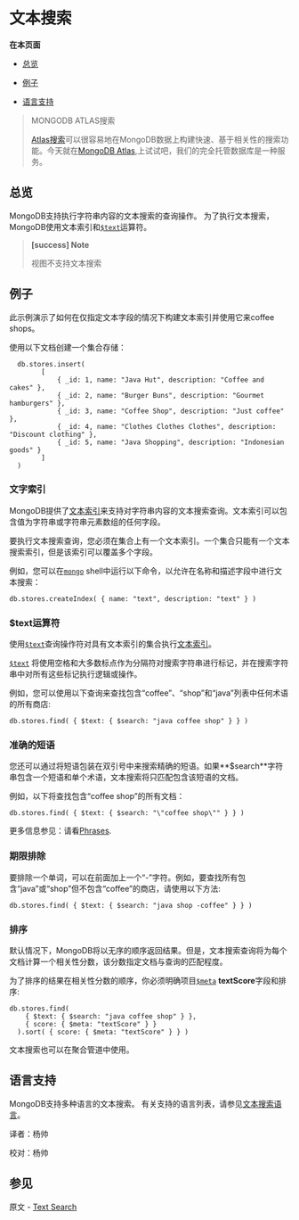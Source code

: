 # 文本搜索

**在本页面**

*   [总览](#Overview)

*   [例子](#Example)

*   [语言支持](#Language)

> MONGODB ATLAS搜索
>
> [Atlas搜索](https://docs.atlas.mongodb.com/atlas-search)可以很容易地在MongoDB数据上构建快速、基于相关性的搜索功能。今天就在[MongoDB Atlas](https://www.mongodb.com/cloud/atlas?tck=docs_server),上试试吧，我们的完全托管数据库是一种服务。

## <span id="Overview">总览</span>

MongoDB支持执行字符串内容的文本搜索的查询操作。 为了执行文本搜索，MongoDB使用文本索引和[`$text`](#)运算符。

> **[success] Note**
>
> 视图不支持文本搜索

## <span id="Example">例子</span>

此示例演示了如何在仅指定文本字段的情况下构建文本索引并使用它来coffee shops。

使用以下文档创建一个集合存储：

```shell
  db.stores.insert(
  		[
  			{ _id: 1, name: "Java Hut", description: "Coffee and cakes" },
  			{ _id: 2, name: "Burger Buns", description: "Gourmet hamburgers" },
  			{ _id: 3, name: "Coffee Shop", description: "Just coffee" },  
  			{ _id: 4, name: "Clothes Clothes Clothes", description: "Discount clothing" }, 
  			{ _id: 5, name: "Java Shopping", description: "Indonesian goods" } 
  		]
  )
```

### 文字索引

MongoDB提供了[文本索引](https://docs.mongodb.com/master/core/index-text/#index-feature-text)来支持对字符串内容的文本搜索查询。文本索引可以包含值为字符串或字符串元素数组的任何字段。

要执行文本搜索查询，您必须在集合上有一个文本索引。一个集合只能有一个文本搜索索引，但是该索引可以覆盖多个字段。

例如，您可以在[`mongo`](https://docs.mongodb.com/master/reference/program/mongo/#bin.mongo) shell中运行以下命令，以允许在名称和描述字段中进行文本搜索：

```shell
db.stores.createIndex( { name: "text", description: "text" } )
```

### $text运算符

使用[`$text`](https://docs.mongodb.com/master/reference/operator/query/text/#op._S_text)查询操作符对具有文本索引的集合执行[文本索引](https://docs.mongodb.com/master/core/index-text/#index-feature-text)。

[`$text`](https://docs.mongodb.com/master/reference/operator/query/text/#op._S_text) 将使用空格和大多数标点作为分隔符对搜索字符串进行标记，并在搜索字符串中对所有这些标记执行逻辑或操作。

例如，您可以使用以下查询来查找包含“coffee”、“shop”和“java”列表中任何术语的所有商店:

```shell
db.stores.find( { $text: { $search: "java coffee shop" } } )
```

### 准确的短语

您还可以通过将短语包装在双引号中来搜索精确的短语。如果**$search**字符串包含一个短语和单个术语，文本搜索将只匹配包含该短语的文档。

例如，以下将查找包含“coffee shop”的所有文档：

```shell
db.stores.find( { $text: { $search: "\"coffee shop\"" } } )
```

更多信息参见：请看[Phrases](https://docs.mongodb.com/manual/reference/operator/query/text/#text-operator-phrases).

### 期限排除

要排除一个单词，可以在前面加上一个“-”字符。例如，要查找所有包含“java”或“shop”但不包含“coffee”的商店，请使用以下方法:

```shell
db.stores.find( { $text: { $search: "java shop -coffee" } } )
```

### 排序

默认情况下，MongoDB将以无序的顺序返回结果。但是，文本搜索查询将为每个文档计算一个相关性分数，该分数指定文档与查询的匹配程度。

为了排序的结果在相关性分数的顺序，你必须明确项目[`$meta`](https://docs.mongodb.com/master/reference/operator/aggregation/meta/#proj._S_meta)  **textScore**字段和排序:

```shell
db.stores.find( 
  	{ $text: { $search: "java coffee shop" } },
  	{ score: { $meta: "textScore" } }
  ).sort( { score: { $meta: "textScore" } } )
```

文本搜索也可以在聚合管道中使用。

## <span id="Language">语言支持</span>

MongoDB支持多种语言的文本搜索。 有关支持的语言列表，请参见[文本搜索语言](https://docs.mongodb.com/manual/reference/text-search-languages/)。



译者：杨帅

校对：杨帅

## 参见

原文 - [Text Search]( https://docs.mongodb.com/manual/text-search/ )

